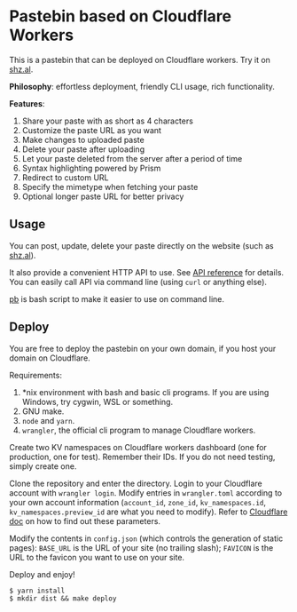 # Pastebin based on Cloudflare Workers

This is a pastebin that can be deployed on Cloudflare workers. Try it on [shz.al](https://shz.al). 

**Philosophy**: effortless deployment, friendly CLI usage, rich functionality. 

**Features**:

1. Share your paste with as short as 4 characters
1. Customize the paste URL as you want
1. Make changes to uploaded paste
1. Delete your paste after uploading
1. Let your paste deleted from the server after a period of time
1. Syntax highlighting powered by Prism
1. Redirect to custom URL
1. Specify the mimetype when fetching your paste
1. Optional longer paste URL for better privacy

## Usage

You can post, update, delete your paste directly on the website (such as [shz.al](https://shz.al)). 

It also provide a convenient HTTP API to use. See [API reference](doc/api.md) for details. You can easily call API via command line (using `curl` or anything else). 

[pb](/scripts) is bash script to make it easier to use on command line. 

## Deploy

You are free to deploy the pastebin on your own domain, if you host your domain on Cloudflare. 

Requirements:
1. *nix environment with bash and basic cli programs. If you are using Windows, try cygwin, WSL or something. 
2. GNU make. 
3. `node` and `yarn`. 
4. `wrangler`, the official cli program to manage Cloudflare workers.

Create two KV namespaces on Cloudflare workers dashboard (one for production, one for test). Remember their IDs. If you do not need testing, simply create one.

Clone the repository and enter the directory. Login to your Cloudflare account with `wrangler login`. Modify entries in `wrangler.toml` according to your own account information (`account_id`, `zone_id`, `kv_namespaces.id`, `kv_namespaces.preview_id` are what you need to modify). Refer to [Cloudflare doc](https://developers.cloudflare.com/workers/cli-wrangler/configuration) on how to find out these parameters.

Modify the contents in `config.json` (which controls the generation of static pages): `BASE_URL` is the URL of your site (no trailing slash); `FAVICON` is the URL to the favicon you want to use on your site. 

Deploy and enjoy!

```shell
$ yarn install
$ mkdir dist && make deploy
```
